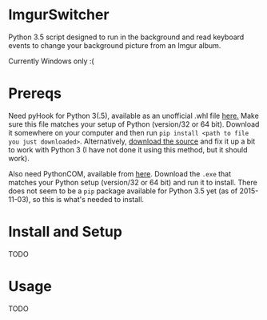 # ImgurSwitcher
Python 3.5 script designed to run in the background and read keyboard events to change your background picture from an Imgur album.

Currently Windows only :(

# Prereqs
Need pyHook for Python 3(.5), available as an unofficial .whl file [here.](http://www.lfd.uci.edu/~gohlke/pythonlibs/) Make sure this file matches your setup of Python (version/32 or 64 bit).
Download it somewhere on your computer and then run `pip install <path to file you just downloaded>`.
Alternatively, [download the source](http://sourceforge.net/projects/pyhook/) and fix it up a bit to work with Python 3 (I have not done it using this method, but it should work).

Also need PythonCOM, available from [here](http://sourceforge.net/projects/pywin32/). Download the `.exe` that matches your Python setup (version/32 or 64 bit) and run it to install. There does not seem to be a `pip` package available for Python 3.5 yet (as of 2015-11-03), so this is what's needed to install.

# Install and Setup
TODO

# Usage
TODO

